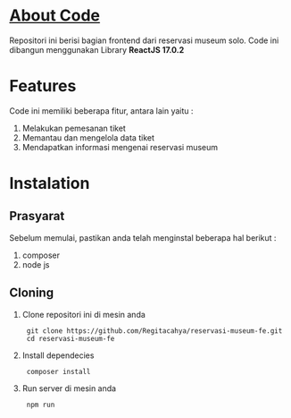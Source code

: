 # [About Code](https://museumsolo.com/)
Repositori ini berisi bagian frontend dari reservasi museum solo. Code ini dibangun menggunakan Library **ReactJS 17.0.2**

# Features
Code ini memiliki beberapa fitur, antara lain yaitu :
  1. Melakukan pemesanan tiket
  2. Memantau dan mengelola data tiket
  3. Mendapatkan informasi mengenai reservasi museum

# Instalation
## Prasyarat
Sebelum memulai, pastikan anda telah menginstal beberapa hal berikut :
  1. composer
  2. node js

## Cloning
  1. Clone repositori ini di mesin anda
     ```
      git clone https://github.com/Regitacahya/reservasi-museum-fe.git
      cd reservasi-museum-fe
     ```
  2. Install dependecies
     ```
      composer install
     ```
  4. Run server di mesin anda
     ```
      npm run
     ```
